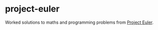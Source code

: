 # project-euler
Worked solutions to maths and programming problems from [Project Euler](https://projecteuler.net).
